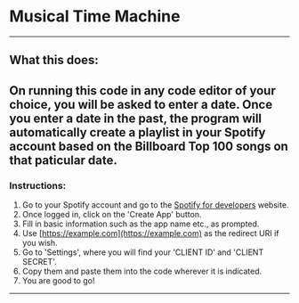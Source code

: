 # Musical Time Machine
---
## What this does:
On running this code in any code editor of your choice, you will be asked to enter a date. Once you enter a date in the past, the program will automatically create a playlist in your Spotify account based on the Billboard Top 100 songs on that paticular date.
---
### Instructions:
1. Go to your Spotify account and go to the [Spotify for developers](https://developer.spotify.com) website.
2. Once logged in, click on the 'Create App' button.
3. Fill in basic information such as the app name etc., as prompted.
4. Use [https://example.com](https://example.com) as the redirect URI if you wish.
5. Go to 'Settings', where you will find your 'CLIENT ID' and 'CLIENT SECRET'.
6. Copy them and paste them into the code wherever it is indicated.
7. You are good to go!
---
[^1]: Read the [Spotify Developers Terms of Service](https://developer.spotify.com) if you wish to use this API for any purpose other than this particular application.
